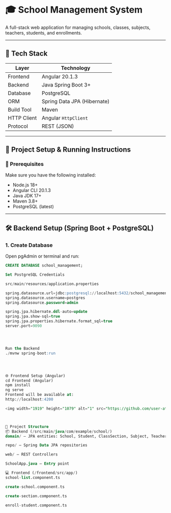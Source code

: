 # 🎓 School Management System

A full-stack web application for managing schools, classes, subjects, teachers, students, and enrollments.

---

## 🧰 Tech Stack

| Layer       | Technology                  |
| ----------- | --------------------------- |
| Frontend    | Angular 20.1.3              |
| Backend     | Java Spring Boot 3+         |
| Database    | PostgreSQL                  |
| ORM         | Spring Data JPA (Hibernate) |
| Build Tool  | Maven                       |
| HTTP Client | Angular `HttpClient`        |
| Protocol    | REST (JSON)                 |

---

## 🏁 Project Setup & Running Instructions

### 📌 Prerequisites

Make sure you have the following installed:

- Node.js 18+
- Angular CLI 20.1.3
- Java JDK 17+
- Maven 3.8+
- PostgreSQL (latest)

---

## 🛠 Backend Setup (Spring Boot + PostgreSQL)

### 1. Create Database

Open pgAdmin or terminal and run:

```sql
CREATE DATABASE school_management;

Set PostgreSQL Credentials

src/main/resources/application.properties

spring.datasource.url=jdbc:postgresql://localhost:5432/school_management
spring.datasource.username=postgres
spring.datasource.password=admin

spring.jpa.hibernate.ddl-auto=update
spring.jpa.show-sql=true
spring.jpa.properties.hibernate.format_sql=true
server.port=9090




Run the Backend
./mvnw spring-boot:run




🌐 Frontend Setup (Angular)
cd Frontend (Angular)
npm install
ng serve
Frontend will be available at:
http://localhost:4200

<img width="1919" height="1079" alt="1" src="https://github.com/user-attachments/assets/0951c44f-6e48-48f0-8e5c-f96bfb5a1b6b" />



📂 Project Structure
📦 Backend (/src/main/java/com/example/school/)
domain/ – JPA entities: School, Student, ClassSection, Subject, Teacher, Enrollment

repo/ – Spring Data JPA repositories

web/ – REST Controllers

SchoolApp.java – Entry point

💻 Frontend (/frontend/src/app/)
school-list.component.ts

create-school.component.ts

create-section.component.ts

enroll-student.component.ts
```
